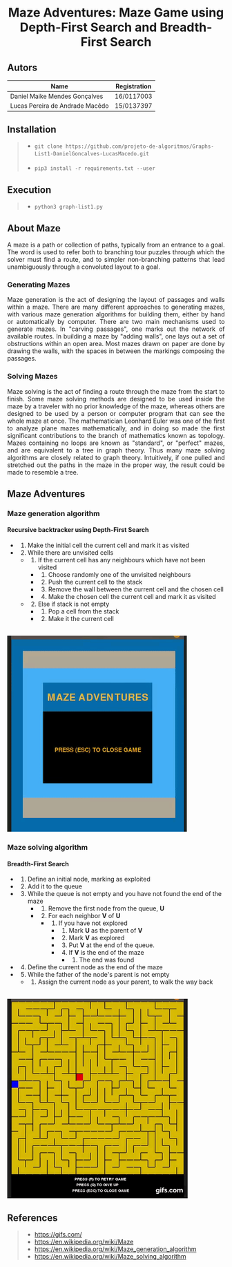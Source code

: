 # <p align="center">Maze Adventures: Maze Game using Depth-First Search and Breadth-First Search </p>

## Autors

| Name  | Registration  |
|---|---|
| Daniel Maike Mendes Gonçalves  | 16/0117003  |
| Lucas Pereira de Andrade Macêdo  | 15/0137397  |

## Installation

> * ``` git clone https://github.com/projeto-de-algoritmos/Graphs-List1-DanielGoncalves-LucasMacedo.git ``` <br> <br>
> * ``` pip3 install -r requirements.txt --user ```

## Execution

> * ``` python3 graph-list1.py ```

## About Maze

<p align="justify"> A maze is a path or collection of paths, typically from an entrance to a goal. 
The word is used to refer both to branching tour puzzles through which the solver must find a route, 
and to simpler non-branching patterns that lead unambiguously through a convoluted layout to a goal. </p>

### Generating Mazes

<p align="justify"> Maze generation is the act of designing the layout of passages and walls within a maze. 
There are many different approaches to generating mazes, with various maze generation algorithms for building them, 
either by hand or automatically by computer.
There are two main mechanisms used to generate mazes. 
In "carving passages", one marks out the network of available routes. In building a maze by "adding walls", 
one lays out a set of obstructions within an open area. Most mazes drawn on paper are done by drawing the walls, 
with the spaces in between the markings composing the passages. </p>

### Solving Mazes

<p align="justify"> Maze solving is the act of finding a route through the maze from the start to finish. 
Some maze solving methods are designed to be used inside the maze by a traveler with no prior knowledge of the maze, 
whereas others are designed to be used by a person or computer program that can see the whole maze at once.
The mathematician Leonhard Euler was one of the first to analyze plane mazes mathematically, 
and in doing so made the first significant contributions to the branch of mathematics known as topology.
Mazes containing no loops are known as "standard", or "perfect" mazes, and are equivalent to a tree in graph theory. 
Thus many maze solving algorithms are closely related to graph theory. Intuitively, 
if one pulled and stretched out the paths in the maze in the proper way, the result could be made to resemble a tree. </p>

## Maze Adventures

### Maze generation algorithm

#### Recursive backtracker using Depth-First Search

- 1. Make the initial cell the current cell and mark it as visited <br>
- 2. While there are unvisited cells <br>
    - 1. If the current cell has any neighbours which have not been visited <br>
        - 1. Choose randomly one of the unvisited neighbours <br>
        - 2. Push the current cell to the stack <br>
        - 3. Remove the wall between the current cell and the chosen cell <br>
        - 4. Make the chosen cell the current cell and mark it as visited <br>
    - 2. Else if stack is not empty <br>
        - 1. Pop a cell from the stack <br>
        - 2. Make it the current cell <br>

<br> ![generate-maze](gifs/generate_maze.gif) <br>

### Maze solving algorithm

#### Breadth-First Search

- 1. Define an initial node, marking as exploited <br>
- 2. Add it to the queue <br>
- 3. While the queue is not empty and you have not found the end of the maze <br>
      - 1. Remove the first node from the queue, **U** <br>
      - 2. For each neighbor **V** of **U** <br>
        - 1. If you have not explored <br>
            - 1. Mark **U** as the parent of **V** <br>
            - 2. Mark **V** as explored <br>
            - 3. Put **V** at the end of the queue. <br>
            - 4. If **V** is the end of the maze <br>
                - 1. The end was found <br>
- 4. Define the current node as the end of the maze <br>
- 5. While the father of the node's parent is not empty <br>
    - 1. Assign the current node as your parent, to walk the way back <br>
       
<br> ![solving-maze](gifs/solving_maze.gif) <br>

## References

> * https://gifs.com/ <br>
> * https://en.wikipedia.org/wiki/Maze <br>
> * https://en.wikipedia.org/wiki/Maze_generation_algorithm <br>
> * https://en.wikipedia.org/wiki/Maze_solving_algorithm
